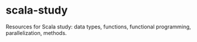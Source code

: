 # scala-study

Resources for Scala study: data types, functions, functional programming, parallelization, methods. 
